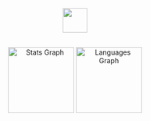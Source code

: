 <h2 align="center"></h2>
<div align="center">
  <a href="https://git.io/typing-svg">
    <img src="https://readme-typing-svg.herokuapp.com/?lines=La+Bonne+Franquette;Serious+RP;Economie+réaliste&center=true&size=25&color=#ffffff" height="50">
  </a>
</div>

<h2 align="center"></h2>
<div align="center">
  <img src="https://github-readme-stats.vercel.app/api?username=LBFRP&show_icons=true&theme=dark" height="135" alt="Stats Graph">
  <img src="https://github-readme-stats.vercel.app/api/top-langs?username=LBFRP&locale=en&hide_title=false&layout=compact&card_width=320&langs_count=5&theme=dark&hide_border=false" height="135" alt="Languages Graph">
</div>
